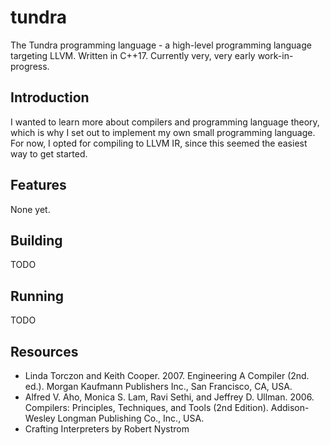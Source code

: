 # tundra

The Tundra programming language - a high-level programming language targeting LLVM. 
Written in C++17. Currently very, very early work-in-progress.

## Introduction
I wanted to learn more about compilers and programming language theory, which is why I 
set out to implement my own small programming language. For now, I opted for compiling to
LLVM IR, since this seemed the easiest way to get started.

## Features
None yet.

## Building
TODO

## Running
TODO

## Resources
- Linda Torczon and Keith Cooper. 2007. Engineering A Compiler (2nd. ed.). Morgan Kaufmann Publishers Inc., San Francisco, CA, USA.
- Alfred V. Aho, Monica S. Lam, Ravi Sethi, and Jeffrey D. Ullman. 2006. Compilers: Principles, Techniques, and Tools (2nd Edition). Addison-Wesley Longman Publishing Co., Inc., USA.
- Crafting Interpreters by Robert Nystrom


